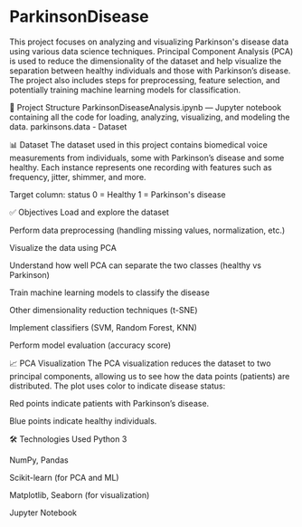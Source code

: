 # ParkinsonDisease


This project focuses on analyzing and visualizing Parkinson's disease data using various data science techniques. Principal Component Analysis (PCA) is used to reduce the dimensionality of the dataset and help visualize the separation between healthy individuals and those with Parkinson’s disease. The project also includes steps for preprocessing, feature selection, and potentially training machine learning models for classification.

📁 Project Structure
ParkinsonDiseaseAnalysis.ipynb — Jupyter notebook containing all the code for loading, analyzing, visualizing, and modeling the data.
parkinsons.data - Dataset

📊 Dataset
The dataset used in this project contains biomedical voice measurements from individuals, some with Parkinson’s disease and some healthy. Each instance represents one recording with features such as frequency, jitter, shimmer, and more.

Target column: status
0 = Healthy
1 = Parkinson's disease

✅ Objectives
Load and explore the dataset

Perform data preprocessing (handling missing values, normalization, etc.)

Visualize the data using PCA

Understand how well PCA can separate the two classes (healthy vs Parkinson)

Train machine learning models to classify the disease

Other dimensionality reduction techniques (t-SNE)

Implement classifiers (SVM, Random Forest, KNN)

Perform model evaluation (accuracy score)


📈 PCA Visualization
The PCA visualization reduces the dataset to two principal components, allowing us to see how the data points (patients) are distributed. The plot uses color to indicate disease status:

Red points indicate patients with Parkinson’s disease.

Blue points indicate healthy individuals.

🛠 Technologies Used
Python 3

NumPy, Pandas

Scikit-learn (for PCA and ML)

Matplotlib, Seaborn (for visualization)

Jupyter Notebook
